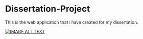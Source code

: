 # Dissertation-Project
This is the web application that i have created for my dissertation.


[![IMAGE ALT TEXT](http://img.youtube.com/vi/luJhd5diDgg/0.jpg)](http://www.youtube.com/watch?v=luJhd5diDgg "Dissertation Project Demo - A Semantic Web Natural Language Proccessing search engine")
